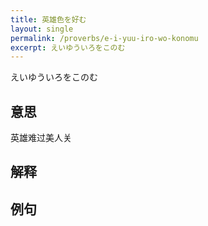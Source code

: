 ```yaml
---
title: 英雄色を好む
layout: single
permalink: /proverbs/e-i-yuu-iro-wo-konomu
excerpt: えいゆういろをこのむ
---
```


えいゆういろをこのむ

## 意思

英雄难过美人关

## 解释

## 例句


